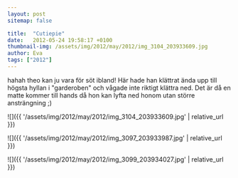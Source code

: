 ```yaml
---
layout: post
sitemap: false

title:  "Cutiepie"
date:   2012-05-24 19:58:17 +0100
thumbnail-img: /assets/img/2012/may/2012/img_3104_203933609.jpg
author: Eva
tags: ["2012"]
---
```


hahah theo kan ju vara för söt ibland! Här hade han klättrat ända upp till högsta hyllan i "garderoben" och vågade inte riktigt klättra ned. Det är då en matte kommer till hands då hon kan lyfta ned honom utan större ansträngning ;)

![]({{ '/assets/img/2012/may/2012/img_3104_203933609.jpg'  | relative_url }})

![]({{ '/assets/img/2012/may/2012/img_3097_203933987.jpg'  | relative_url }})

![]({{ '/assets/img/2012/may/2012/img_3099_203934027.jpg'  | relative_url }})

